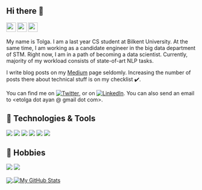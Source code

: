 ## Hi there 👋
<p>
<a href="https://twitter.com/E_Toggy"><img src="https://img.shields.io/badge/twitter-%231DA1F2.svg?&style=for-the-badge&logo=twitter&logoColor=white" height=25></a>
<a href="https://www.linkedin.com/in/emre-tolga-ayan-7b9a0a149/"><img src="https://img.shields.io/badge/linkedin-%230077B5.svg?&style=for-the-badge&logo=linkedin&logoColor=white" height=25></a> 
<a href="https://medium.com/@tolga_ayan"><img src="https://img.shields.io/badge/medium-%2312100E.svg?&style=for-the-badge&logo=medium&logoColor=white" height=25></a> </p>

My name is Tolga. I am a last year CS student at Bilkent University. At the same time, I am working as a candidate engineer in the big data department of STM. Right now, I am in a path of becoming a data scientist. Currently, majority of my workload consists of state-of-art NLP tasks.

I write blog posts on my [Medium](https://medium.com/@tolga_ayan) page seldomly. Increasing the number of posts there about technical stuff is on my checklist :heavy_check_mark:.

You can find me on [![Twitter]( http://i.imgur.com/wWzX9uB.png)]("https://twitter.com/E_Toggy),  or on [![LinkedIn](https://raw.githubusercontent.com/MartinHeinz/MartinHeinz/master/linkedin-3-16.png)](https://www.linkedin.com/in/emre-tolga-ayan-7b9a0a149/). You can also send an email to <etolga dot ayan @ gmail dot com>.

## 🔧 Technologies & Tools
![](https://img.shields.io/badge/Code-Python-informational?style=flat&logo=python&logoColor=white&color=2bbc8a)
![](https://img.shields.io/badge/Code-Keras-informational?style=flat&logo=keras&logoColor=white&color=2bbc8a)
![](https://img.shields.io/badge/OS-Linux-informational?style=flat&logo=linux&logoColor=white&color=2bbc8a)
![](https://img.shields.io/badge/Tools-Github-informational?style=flat&logo=github&logoColor=white&color=2bbc8a)
![](https://img.shields.io/badge/Tools-Docker-informational?style=flat&logo=docker&logoColor=white&color=2bbc8a)
![](https://img.shields.io/badge/Editor-VSCode_IDEA-informational?style=flat&logo=Visual-Studio-Code&logoColor=white&color=2bbc8a)

## 🔧 Hobbies
![](https://img.shields.io/badge/Hobby-Chess-informational?style=flat&logo=lichess&logoColor=white&color=2bbc8a)
![](https://img.shields.io/badge/Hobby-Photography-informational?style=flat&logo=Photobucket&logoColor=white&color=2bbc8a)

<a href="https://github.com/tolgayan/tolgayan">
  <img align="center" src="https://github-readme-stats.vercel.app/api/top-langs/?username=tolgayan&hide=Batchfile,html&title_color=ffffff&text_color=c9cacc&icon_color=2bbc8a&bg_color=1d1f21" />
</a>
<a href="https://github.com/tolgayan/tolgayan">
  <img align="center" src="https://github-readme-stats.vercel.app/api?username=tolgayan&show_icons=true&line_height=27&count_private=true&title_color=ffffff&text_color=c9cacc&icon_color=2bbc8a&bg_color=1d1f21" alt="My GitHub Stats" />
</a>


<!--
**tolgayan/tolgayan** is a ✨ _special_ ✨ repository because its `README.md` (this file) appears on your GitHub profile.

Here are some ideas to get you started:

- 🔭 I’m currently working on ...
- 🌱 I’m currently learning ...
- 👯 I’m looking to collaborate on ...
- 🤔 I’m looking for help with ...
- 💬 Ask me about ...
- 📫 How to reach me: ...
- 😄 Pronouns: ...
- ⚡ Fun fact: ...
-->
